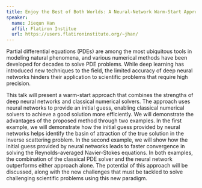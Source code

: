 ```yaml
---
title: Enjoy the Best of Both Worlds: A Neural-Network Warm-Start Approach for PDE Problems
speaker:
  name: Jiequn Han
  affil: Flatiron Institue
  url: https://users.flatironinstitute.org/~jhan/
---
```


Partial differential equations (PDEs) are among the most ubiquitous tools in modeling natural phenomena, and various numerical methods have been developed for decades to solve PDE problems. While deep learning has introduced new techniques to the field, the limited accuracy of deep neural networks hinders their application to scientific problems that require high precision.

This talk will present a warm-start approach that combines the strengths of deep neural networks and classical numerical solvers. The approach uses neural networks to provide an initial guess, enabling classical numerical solvers to achieve a good solution more efficiently. We will demonstrate the advantages of the proposed method through two examples. In the first example, we will demonstrate how the initial guess provided by neural networks helps identify the basin of attraction of the true solution in the inverse scattering problem. In the second example, we will show how the initial guess provided by neural networks leads to faster convergence in solving the Reynolds-averaged Navier-Stokes equations. In both examples, the combination of the classical PDE solver and the neural network outperforms either approach alone. The potential of this approach will be discussed, along with the new challenges that must be tackled to solve challenging scientific problems using this new paradigm.


